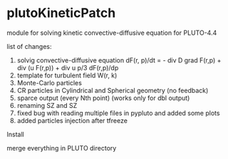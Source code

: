 # plutoKineticPatch
module for solving kinetic convective-diffusive equation for PLUTO-4.4

list of changes:

1) solvig convective-diffusive equation  dF(r, p)/dt = - div D grad F(r,p) + div (u F(r,p)) + div u p/3 dF(r,p)/dp
2) template for turbulent field W(r, k)
3) Monte-Carlo particles
4) CR particles in Cylindrical and Spherical geometry (no feedback)
5) sparce output (every Nth point) (works only for dbl output)
6) renaming SZ and SZ
7) fixed bug with reading multiple files in pypluto and added some plots
8) added particles injection after tfreeze

Install

merge everything in PLUTO directory
